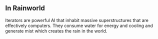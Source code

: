 ## In Rainworld
Iterators are powerful AI that inhabit massive superstructures that are effectively computers. They consume water for energy and cooling and generate mist which creates the rain in the world. 
